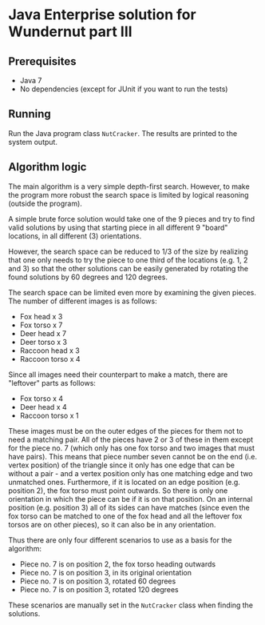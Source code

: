 Java Enterprise solution for Wundernut part III
===============================================

Prerequisites
-------------

- Java 7
- No dependencies (except for JUnit if you want to run the tests)

Running
-------

Run the Java program class `NutCracker`. The results are printed to the system output.

Algorithm logic
---------------

The main algorithm is a very simple depth-first search. However, to make the program more robust the search space is limited by logical reasoning (outside the program).

A simple brute force solution would take one of the 9 pieces and try to find valid solutions by using that starting piece in all different 9 "board" locations, in all different (3) orientations.

However, the search space can be reduced to 1/3 of the size by realizing that one only needs to try the piece to one third of the locations (e.g. 1, 2 and 3) so that the other solutions can be easily generated by rotating the found solutions by 60 degrees and 120 degrees.

The search space can be limited even more by examining the given pieces. The number of different images is as follows:

- Fox head x 3
- Fox torso x 7
- Deer head x 7
- Deer torso x 3
- Raccoon head x 3
- Raccoon torso x 4

Since all images need their counterpart to make a match, there are "leftover" parts as follows:

- Fox torso x 4
- Deer head x 4
- Raccoon torso x 1

These images must be on the outer edges of the pieces for them not to need a matching pair. All of the pieces have 2 or 3 of these in them except for the piece no. 7 (which only has one fox torso and two images that must have pairs). This means that piece number seven cannot be on the end (i.e. vertex position) of the triangle since it only has one edge that can be without a pair - and a vertex position only has one matching edge and two unmatched ones. Furthermore, if it is located on an edge position (e.g. position 2), the fox torso must point outwards. So there is only one orientation in which the piece can be if it is on that position. On an internal position (e.g. position 3) all of its sides can have matches (since even the fox torso can be matched to one of the fox head and all the leftover fox torsos are on other pieces), so it can also be in any orientation.

Thus there are only four different scenarios to use as a basis for the algorithm:

- Piece no. 7 is on position 2, the fox torso heading outwards
- Piece no. 7 is on position 3, in its original orientation
- Piece no. 7 is on position 3, rotated 60 degrees
- Piece no. 7 is on position 3, rotated 120 degrees

These scenarios are manually set in the `NutCracker` class when finding the solutions.
